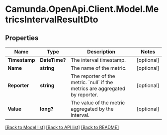 # Camunda.OpenApi.Client.Model.MetricsIntervalResultDto

## Properties

Name | Type | Description | Notes
------------ | ------------- | ------------- | -------------
**Timestamp** | **DateTime?** | The interval timestamp. | [optional] 
**Name** | **string** | The name of the metric. | [optional] 
**Reporter** | **string** | The reporter of the metric. &#x60;null&#x60; if the metrics are aggregated by reporter. | [optional] 
**Value** | **long?** | The value of the metric aggregated by the interval. | [optional] 

[[Back to Model list]](../README.md#documentation-for-models) [[Back to API list]](../README.md#documentation-for-api-endpoints) [[Back to README]](../README.md)

